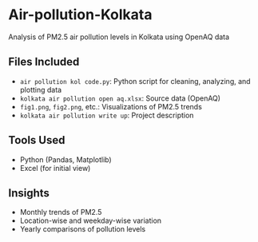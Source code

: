 # Air-pollution-Kolkata
Analysis of PM2.5 air pollution levels in Kolkata using OpenAQ data
## Files Included

- `air pollution kol code.py`: Python script for cleaning, analyzing, and plotting data
- `kolkata air pollution open aq.xlsx`: Source data (OpenAQ)
- `fig1.png`, `fig2.png`, etc.: Visualizations of PM2.5 trends
- `kolkata air pollution write up`: Project description

## Tools Used
- Python (Pandas, Matplotlib)
- Excel (for initial view)

## Insights
- Monthly trends of PM2.5
- Location-wise and weekday-wise variation
- Yearly comparisons of pollution levels
